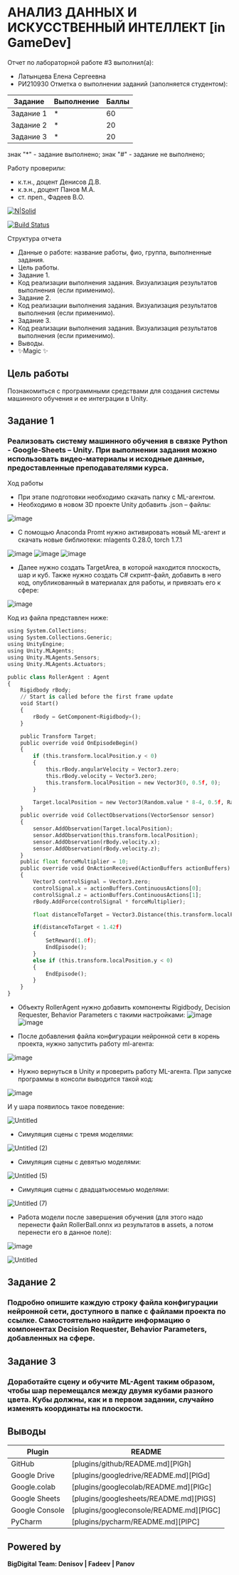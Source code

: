 # АНАЛИЗ ДАННЫХ И ИСКУССТВЕННЫЙ ИНТЕЛЛЕКТ [in GameDev]
Отчет по лабораторной работе #3 выполнил(а):
- Латынцева Елена Сергеевна
- РИ210930
Отметка о выполнении заданий (заполняется студентом):

| Задание | Выполнение | Баллы |
| ------ | ------ | ------ |
| Задание 1 | * | 60 |
| Задание 2 | * | 20 |
| Задание 3 | * | 20 |

знак "*" - задание выполнено; знак "#" - задание не выполнено;

Работу проверили:
- к.т.н., доцент Денисов Д.В.
- к.э.н., доцент Панов М.А.
- ст. преп., Фадеев В.О.

[![N|Solid](https://cldup.com/dTxpPi9lDf.thumb.png)](https://nodesource.com/products/nsolid)

[![Build Status](https://travis-ci.org/joemccann/dillinger.svg?branch=master)](https://travis-ci.org/joemccann/dillinger)

Структура отчета

- Данные о работе: название работы, фио, группа, выполненные задания.
- Цель работы.
- Задание 1.
- Код реализации выполнения задания. Визуализация результатов выполнения (если применимо).
- Задание 2.
- Код реализации выполнения задания. Визуализация результатов выполнения (если применимо).
- Задание 3.
- Код реализации выполнения задания. Визуализация результатов выполнения (если применимо).
- Выводы.
- ✨Magic ✨

## Цель работы
Познакомиться с программными средствами для создания системы машинного обучения и ее интеграции в Unity.

## Задание 1
### Реализовать систему машинного обучения в связке Python - Google-Sheets – Unity. При выполнении задания можно использовать видео-материалы и исходные данные, предоставленные преподавателями курса.

Ход работы

- При этапе подготовки необходимо скачать папку с ML-агентом.
- Необходимо в новом 3D проекте Unity добавить .json – файлы:

![image](https://user-images.githubusercontent.com/101496751/196680373-ca879ba2-994c-4612-b547-07a7e8cf4be5.png)

- С помощью Anaconda Promt нужно активировать новый ML-агент и скачать новые библиотеки: mlagents 0.28.0, torch 1.7.1

![image](https://user-images.githubusercontent.com/101496751/196694228-d5a4402b-d682-4572-8a0e-193ae6cd4e0d.png)
![image](https://user-images.githubusercontent.com/101496751/196716369-05f9c958-3100-42cf-954b-11eb0de8ff09.png)
![image](https://user-images.githubusercontent.com/101496751/196697767-87c98ae1-1b13-4895-b160-c111b900a834.png)

- Далее нужно создать TargetArea, в которой находится плоскость, шар и куб. Также нужно создать C# скрипт-файл, добавить в него код, опубликованный в материалах для работы, и привязать его к сфере:

![image](https://user-images.githubusercontent.com/101496751/196687103-29c67ad6-5e78-4ce0-88b1-6567f3582a2c.png)

Код из файла представлен ниже:

```py
using System.Collections;
using System.Collections.Generic;
using UnityEngine;
using Unity.MLAgents;
using Unity.MLAgents.Sensors;
using Unity.MLAgents.Actuators;

public class RollerAgent : Agent
{
    Rigidbody rBody;
    // Start is called before the first frame update
    void Start()
    {
        rBody = GetComponent<Rigidbody>();
    }

    public Transform Target;
    public override void OnEpisodeBegin()
    {
        if (this.transform.localPosition.y < 0)
        {
            this.rBody.angularVelocity = Vector3.zero;
            this.rBody.velocity = Vector3.zero;
            this.transform.localPosition = new Vector3(0, 0.5f, 0);
        }

        Target.localPosition = new Vector3(Random.value * 8-4, 0.5f, Random.value * 8-4);
    }
    public override void CollectObservations(VectorSensor sensor)
    {
        sensor.AddObservation(Target.localPosition);
        sensor.AddObservation(this.transform.localPosition);
        sensor.AddObservation(rBody.velocity.x);
        sensor.AddObservation(rBody.velocity.z);
    }
    public float forceMultiplier = 10;
    public override void OnActionReceived(ActionBuffers actionBuffers)
    {
        Vector3 controlSignal = Vector3.zero;
        controlSignal.x = actionBuffers.ContinuousActions[0];
        controlSignal.z = actionBuffers.ContinuousActions[1];
        rBody.AddForce(controlSignal * forceMultiplier);

        float distanceToTarget = Vector3.Distance(this.transform.localPosition, Target.localPosition);

        if(distanceToTarget < 1.42f)
        {
            SetReward(1.0f);
            EndEpisode();
        }
        else if (this.transform.localPosition.y < 0)
        {
            EndEpisode();
        }
    }
}
```
- Объекту RollerAgent нужно добавить компоненты Rigidbody, Decision Requester, Behavior Parameters с такими настройками:
![image](https://user-images.githubusercontent.com/101496751/196690522-1dbaea53-ddeb-4348-b8b0-6791e7ed3310.png)
![image](https://user-images.githubusercontent.com/101496751/196690558-79957dfe-f758-4558-8984-9ad44a75df45.png)

- После добавления файла конфигурации нейронной сети в корень проекта, нужно запустить работу ml-агента:

![image](https://user-images.githubusercontent.com/101496751/196716130-0e3e659f-b09f-4a37-85e6-e6b58f94ce08.png)

- Нужно вернуться в Unity и проверить работу ML-агента. При запуске программы в консоли выводится такой код:

![image](https://user-images.githubusercontent.com/101496751/196713485-81448754-2177-404a-8709-4ce39f99e725.png)

И у шара появилось такое  поведение:

![Untitled](https://user-images.githubusercontent.com/101496751/196725774-30aa975a-27b5-4eab-86b0-5705cce9d502.gif)

- Симуляция сцены с тремя моделями:

![Untitled (2)](https://user-images.githubusercontent.com/101496751/196727144-62308cfa-5dfb-4c2e-879f-2ca4978ec37f.gif)


- Симуляция сцены с девятью моделями:

![Untitled (5)](https://user-images.githubusercontent.com/101496751/196728351-27ac38fd-4ff7-4551-8b29-84d3355534ad.gif)

- Симуляция сцены с двадцатьюсемью моделями:

![Untitled (7)](https://user-images.githubusercontent.com/101496751/196729165-5896f48b-c396-4975-98bf-dfc7b84bc6bf.gif)

- Работа модели после завершения обучения (для этого надо перенести файл RollerBall.onnx из результатов в assets, а потом перенести его в данное поле):

![image](https://user-images.githubusercontent.com/101496751/196722873-0ebd3c2b-122e-4051-8086-7f10cc862f6b.png)

![Untitled](https://user-images.githubusercontent.com/101496751/196729987-3c1d2833-e1ef-4702-bedd-d111e037d64c.gif)






## Задание 2
### Подробно опишите каждую строку файла конфигурации нейронной сети, доступного в папке с файлами проекта по ссылке. Самостоятельно найдите информацию о компонентах Decision Requester, Behavior Parameters, добавленных на сфере.


## Задание 3
### Доработайте сцену и обучите ML-Agent таким образом, чтобы шар перемещался между двумя кубами разного цвета. Кубы должны, как и в первом задании, случайно изменять координаты на плоскости.


## Выводы


| Plugin | README |
| ------ | ------ |
| GitHub | [plugins/github/README.md][PlGh] |
| Google Drive | [plugins/googledrive/README.md][PlGd] |
| Google.colab | [plugins/googlecolab/README.md][PlGc] |
| Google Sheets | [plugins/googlesheets/README.md][PlGS] |
| Google Console | [plugins/googleconsole/README.md][PlGC] |
| PyCharm | [plugins/pycharm/README.md][PlPC] |

## Powered by

**BigDigital Team: Denisov | Fadeev | Panov**
